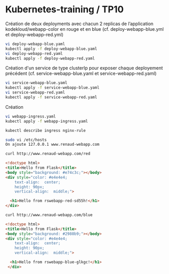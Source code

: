 # Kubernetes-training / TP10
Création de deux deployments avec chacun 2 replicas de l’application kodekloud/webapp-color en rouge et en blue 
(cf. deploy-webapp-blue.yml et deploy-webapp-red.yml)
```sh
vi deploy-webapp-blue.yaml
kubectl apply -f deploy-webapp-blue.yaml 
vi deploy-webapp-red.yaml
kubectl apply -f deploy-webapp-red.yaml 
```
Création d'un service de type clusterIp pour exposer chaque deployement précédent (cf. service-webapp-blue.yaml et service-webapp-red.yaml)
```sh
vi service-webapp-blue.yaml
kubectl apply -f service-webapp-blue.yaml 
vi service-webapp-red.yaml
kubectl apply -f service-webapp-red.yaml 
```
Création
```sh
vi webapp-ingress.yaml
kubectl apply -f webapp-ingress.yaml 
```

```sh
kubectl describe ingress nginx-rule
```

```sh
sudo vi /etc/hosts
On ajoute 127.0.0.1 www.renaud-webapp.com
```

```sh
curl http://www.renaud-webapp.com/red
```
```html
<!doctype html>
<title>Hello from Flask</title>
<body style="background: #e74c3c;"></body>
<div style="color: #e4e4e4;
    text-align:  center;
    height: 90px;
    vertical-align:  middle;">

  <h1>Hello from rswebapp-red-sd55h!</h1>
</div>
```
```sh
curl http://www.renaud-webapp.com/blue
```
```html
<!doctype html>
<title>Hello from Flask</title>
<body style="background: #2980b9;"></body>
<div style="color: #e4e4e4;
    text-align:  center;
    height: 90px;
    vertical-align:  middle;">

  <h1>Hello from rswebapp-blue-glkgc!</h1>
 </div>
 ```
